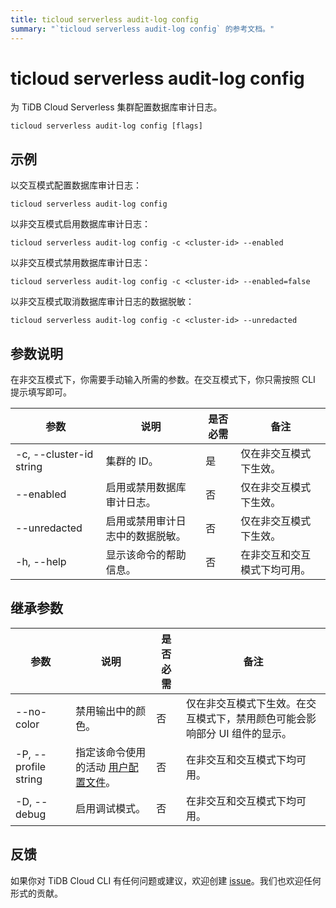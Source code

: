 ```yaml
---
title: ticloud serverless audit-log config
summary: "`ticloud serverless audit-log config` 的参考文档。"
---
```


# ticloud serverless audit-log config

为 TiDB Cloud Serverless 集群配置数据库审计日志。

```shell
ticloud serverless audit-log config [flags]
```

## 示例

以交互模式配置数据库审计日志：

```shell
ticloud serverless audit-log config
```

以非交互模式启用数据库审计日志：

```shell
ticloud serverless audit-log config -c <cluster-id> --enabled
```

以非交互模式禁用数据库审计日志：

```shell
ticloud serverless audit-log config -c <cluster-id> --enabled=false
```

以非交互模式取消数据库审计日志的数据脱敏：

```shell
ticloud serverless audit-log config -c <cluster-id> --unredacted
```

## 参数说明

在非交互模式下，你需要手动输入所需的参数。在交互模式下，你只需按照 CLI 提示填写即可。

| 参数                      | 说明                                                                 | 是否必需 | 备注                                                 |
|---------------------------|----------------------------------------------------------------------|----------|------------------------------------------------------|
| -c, --cluster-id string   | 集群的 ID。                                                          | 是       | 仅在非交互模式下生效。                              |
| --enabled                 | 启用或禁用数据库审计日志。                                           | 否       | 仅在非交互模式下生效。                              |
| --unredacted              | 启用或禁用审计日志中的数据脱敏。                                     | 否       | 仅在非交互模式下生效。                              |
| -h, --help                | 显示该命令的帮助信息。                                               | 否       | 在非交互和交互模式下均可用。                        |

## 继承参数

| 参数                  | 说明                                                                                          | 是否必需 | 备注                                                                                                             |
|-----------------------|---------------------------------------------------------------------------------------------|----------|------------------------------------------------------------------------------------------------------------------|
| --no-color            | 禁用输出中的颜色。                                                                           | 否       | 仅在非交互模式下生效。在交互模式下，禁用颜色可能会影响部分 UI 组件的显示。                                       |
| -P, --profile string  | 指定该命令使用的活动 [用户配置文件](/tidb-cloud/cli-reference.md#user-profile)。             | 否       | 在非交互和交互模式下均可用。                                                                                    |
| -D, --debug           | 启用调试模式。                                                                               | 否       | 在非交互和交互模式下均可用。                                                                                    |

## 反馈

如果你对 TiDB Cloud CLI 有任何问题或建议，欢迎创建 [issue](https://github.com/tidbcloud/tidbcloud-cli/issues/new/choose)。我们也欢迎任何形式的贡献。
